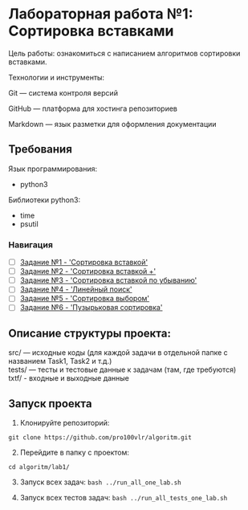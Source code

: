 # Лабораторная работа №1: Сортировка вставками  

Цель работы: ознакомиться с написанием алгоритмов сортировки вставками.   

Технологии и инструменты:

Git — система контроля версий

GitHub — платформа для хостинга репозиториев

Markdown — язык разметки для оформления документации

## Требования      

Язык программирования:  
- python3  

Библиотеки python3:  

- time  
- psutil  

### Навигация

- [ ] [Задание №1 - 'Сортировка вставкой'](Task1/src/Task1.py)
- [ ] [Задание №2 - 'Сортировка вставкой +'](Task2/src/Task2.py)
- [ ] [Задание №3 - 'Сортировка вставкой по убыванию'](Task3/src/Task3.py)
- [ ] [Задание №4 - 'Линейный поиск'](Task4/src/Task4.py)
- [ ] [Задание №5 - 'Сортировка выбором'](Task5/src/Task5.py)
- [ ] [Задание №6 - 'Пузырьковая сортировка'](Task6/src/Task6.py)

## Описание структуры проекта:

src/ — исходные коды (для каждой задачи в отдельной папке с названием Task1, Task2 и т.д.)   
tests/ — тесты и тестовые данные к задачам (там, где требуются)    
txtf/ - входные и выходные данные

## Запуск проекта 

1. Клонируйте репозиторий:
  
`git clone https://github.com/pro100vlr/algoritm.git`  

2. Перейдите в папку с проектом:

`cd algoritm/lab1/`  

3. Запуск всех задач:
`bash ../run_all_one_lab.sh`

4. Запуск всех тестов задач:
`bash ../run_all_tests_one_lab.sh` 

   